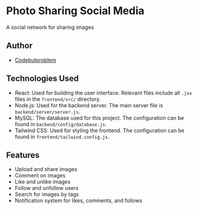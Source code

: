 # Photo Sharing Social Media

A social network for sharing images


## Author
- [Codebutproblem](https://github.com/Codebutproblem)

## Technologies Used

- React: Used for building the user interface. Relevant files include all `.jsx` files in the `frontend/src/` directory.
- Node.js: Used for the backend server. The main server file is `backend/server/server.js`.
- MySQL: The database used for this project. The configuration can be found in `backend/config/database.js`.
- Tailwind CSS: Used for styling the frontend. The configuration can be found in `frontend/tailwind.config.js`.

## Features

- Upload and share images
- Comment on images
- Like and unlike images
- Follow and unfollow users
- Search for images by tags
- Notification system for likes, comments, and follows

